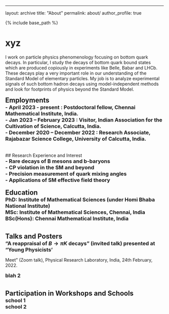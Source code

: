 ---
layout: archive
title: "About"
permalink: about/
author_profile: true

<style type='text/css'>
h2, h3, h4, h5, h6 {margin: 0;}
.br {display: block; margin-bottom: 0em; margin: 0;} 
</style>

{% include base_path %}
# xyz
I work on particle physics phenomenology focusing on bottom quark decays. In particular, I study the decays of bottom quark bound states which are produced copiously in experiments like Belle, Babar and LHCb. These decays play a very important role in our understanding of the Standard Model of elementary particles. My job is to analyze experimental signals of such bottom hadron decays using model-independent methods and look for footprints of physics beyond the Standard Model.

## Employments
### - April 2023 - present : Postdoctoral fellow, Chennai Mathematical Institute, India.

### - Jan 2023 – February 2023 : Visitor, Indian Association for the Cultivation of Science, Calcutta, India.

### - December 2020 – December 2022 : Research Associate, Rajabazar Science College, University of Calcutta, India.

<br/>
<br/>
## Research Experience and Interest

### - Rare decays of B mesons and b-baryons

### - CP violation in the SM and beyond

### - Precision measurement of quark mixing angles

### - Applications of SM effective field theory
<br/>


## Education
### PhD: Institute of Mathematical Sciences (under Homi Bhaba National Institute)

### MSc: Institute of Mathematical Sciences, Chennai, India

### BSc(Hons): Chennai Mathematical Institute, India

<br/>
<br/>

## Talks and Posters
### “A reappraisal of $B \to \pi K$ decays” (invited talk) presented at “Young Physicists’
Meet” (Zoom talk), Physical Research Laboratory, India, 24th February, 2022.
### blah 2
<br/>
<br/>

## Participation in Workshops and Schools
### school 1 
### school 2
<br/>

